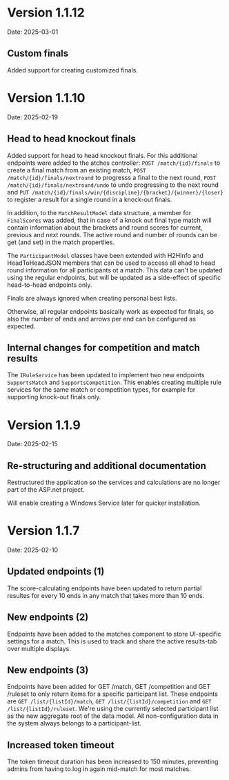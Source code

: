 # Version 1.1.12

Date: 2025-03-01

## Custom finals

Added support for creating customized finals.

# Version 1.1.10

Date: 2025-02-19

## Head to head knockout finals

Added support for head to head knockout finals. For this additional endpoints were added to the atches controller: ```POST /match/{id}/finals``` to create a final match from an existing match, ```POST /match/{id}/finals/nextround``` to progresss a final to the next round, ```POST /match/{id}/finals/nextround/undo``` to undo progressing to the next round and ```PUT /match/{id}/finals/win/{discipline}/{bracket}/{winner}/{loser}``` to register a result for a single round in a knock-out finals.

In addition, to the ```MatchResultModel``` data structure, a member for ```FinalScores``` was added, that in case of a knock out final type match will contain information about the brackets and round scores for current, previous and next rounds. The active round and number of rounds can be get (and set) in the match propertlies.

The ```ParticipantModel``` classes have been extended with H2HInfo and HeadToHeadJSON members that can be used to access all ehad to head round information for all participants ot a match. This data can't be updated using the regular endpoints, but will be updated as a side-effect of specific head-to-head endpoints only.

Finals are always ignored when creating personal best lists.

Otherwise, all regular endpoints basically work as expected for finals, so also the number of ends and arrows per end can be configured as expected.

## Internal changes for competition and match results

The ```IRuleService``` has been updated to implement two new endpoints ```SupportsMatch``` and ```SupportsCompetition```. This enables creating multiple rule services for the same match or competition types, for example for supporting knock-out finals only.

# Version 1.1.9

Date: 2025-02-15

## Re-structuring and additional documentation

Restructured the application so the services and calculations are no longer part of the ASP.net project.

Will enable creating a Windows Service later for quicker installation.

# Version 1.1.7

Date: 2025-02-10

## Updated endpoints (1)

The score-calculating endpoints have been updated to return partial resultes for every 10 ends in any match that takes more than 10 ends.

## New endpoints (2)

Endpoints have been added to the matches component to store UI-specific settings for a match. This is used to track and share the active results-tab over multiple displays.

## New endpoints (3)
Endpoints have been added for GET /match, GET /competition and GET /ruleset to only return items for a specific participant list. These endpoints are  ```GET /list/{listId}/match```, ```GET /list/{listId}/competition``` and ```GET /list/{listId}/ruleset```. We're using the currently selected participant list as the new aggregate root of the data model. All non-configuration data in the system always belongs to a participant-list.

## Increased token timeout
The token timeout duration has been increased to 150 minutes, preventing admins from having to log in again mid-match for most matches.

